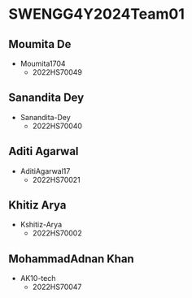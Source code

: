 # SWENGG4Y2024Team01

## Moumita De
- Moumita1704
  - 2022HS70049	
## Sanandita Dey
- Sanandita-Dey
  - 2022HS70040	
## Aditi Agarwal	
- AditiAgarwal17
  - 2022HS70021	
## Khitiz Arya	
- Kshitiz-Arya
  - 2022HS70002	
## MohammadAdnan Khan 	
- AK10-tech
  - 2022HS70047	
